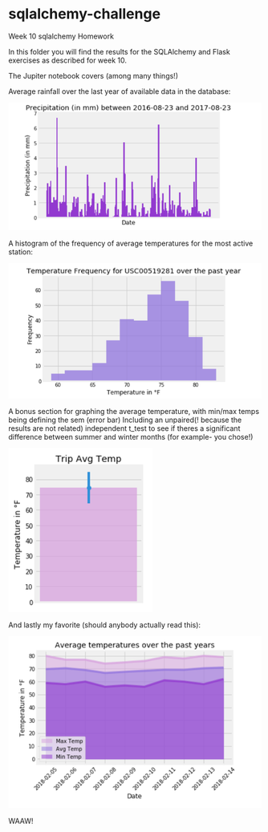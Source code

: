 # sqlalchemy-challenge
Week 10 sqlalchemy Homework

In this folder you will find the results for the SQLAlchemy and Flask exercises as described for week 10.

The Jupiter notebook covers (among many things!)

Average rainfall over the last year of available data in the database:

![Precipitation.png](Images/Precipitation.png)


A histogram of the frequency of average temperatures for the most active station:

![Temperature_Frequency.png](Images/Temperature_Frequency.png) 


A bonus section for graphing the average temperature, with min/max temps being defining the sem (error bar) 
Including an unpaired(! because the results are not related) independent t_test to see if theres a significant difference between summer and winter months (for example- you chose!)

![Averages_for_Period_with_Errorbar.png](Images/Averages_for_Period_with_Errorbar.png) 

And lastly my favorite (should anybody actually read this):

![Averages_over_custom_date_range.png](Images/Averages_over_custom_date_range.png) 

WAAW!